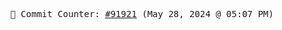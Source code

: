 <p align="center">
    <samp>
        📮 Commit Counter: <a href="https://github.com/Javascript-void0/Javascript-void0/commits/main">#91921</a> (May 28, 2024 @ 05:07 PM)
    </samp>
</p>